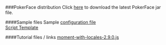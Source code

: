 ###PokerFace distribution
Click [here](https://raw.githubusercontent.com/pcafstockf/PokerFace/master/dist/PokerFace-0.9.2.jar) to download the latest PokerFace jar file.

####Sample files
Sample [configuration file](https://raw.githubusercontent.com/pcafstockf/PokerFace/master/Samples/SampleConfig.xml)  
[Script Template](http://pcafstockf.github.io/PokerFace/EndpointTemplate.js.html)

####Tutorial files / links
[moment-with-locales-2.9.0.js](https://raw.githubusercontent.com/pcafstockf/PokerFace/master/Samples/ScriptLibs/moment-with-locales-2.9.0.js)
